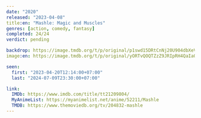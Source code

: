 ```yaml
---
date: "2020"
released: "2023-04-08"
title:en: "Mashle: Magic and Muscles"
genres: [action, comedy, fantasy]
completed: 24/24
verdict: pending

backdrop: https://image.tmdb.org/t/p/original/p1swd15DRtCnNj20U904dbXeVsi.jpg
image:en: https://image.tmdb.org/t/p/original/yORTvQOQTZzZ9JRIpRH4QaIaQBm.jpg

seen:
  first: "2023-04-20T12:14:00+07:00"
  last: "2024-07-09T23:30:00+07:00"

link:
  IMDb: https://www.imdb.com/title/tt21209804/
  MyAnimeList: https://myanimelist.net/anime/52211/Mashle
  TMDB: https://www.themoviedb.org/tv/204832-mashle
---
```


